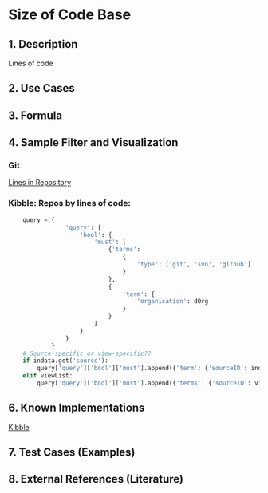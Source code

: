 # Size of Code Base

## 1. Description
Lines of code

## 2. Use Cases

## 3. Formula

## 4. Sample Filter and Visualization

### Git
[Lines in Repository](https://github.com/OSSHealth/ghdata/blob/master/busFactor/pythonBlameLinesInRepo.py)

###  Kibble: Repos by lines of code:
```python
    query = {
                'query': {
                    'bool': {
                        'must': [
                            {'terms':
                                {
                                    'type': ['git', 'svn', 'github']
                                }
                            },
                            {
                                'term': {
                                    'organisation': dOrg
                                }
                            }
                        ]
                    }
                }
            }
    # Source-specific or view-specific??
    if indata.get('source'):
        query['query']['bool']['must'].append({'term': {'sourceID': indata.get('source')}})
    elif viewList:
        query['query']['bool']['must'].append({'terms': {'sourceID': viewList}})
```
## 6. Known Implementations

[Kibble](https://github.com/apache/kibble)

## 7. Test Cases (Examples)

## 8. External References (Literature)

